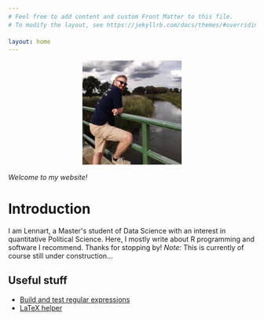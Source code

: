 ```yaml
---
# Feel free to add content and custom Front Matter to this file.
# To modify the layout, see https://jekyllrb.com/docs/themes/#overriding-theme-defaults

layout: home
---
```


<p align="center">
  <img src="/assets/profile_pic.png" style="max-width: 40%;" />
</p>


_Welcome to my website!_

# Introduction

I am Lennart, a Master's student of Data Science with an interest in quantitative Political Science. Here, I mostly write about R programming and software I recommend. Thanks for stopping by! _Note:_ This is currently of course still under construction...

## Useful stuff

* [Build and test regular expressions](https://regexr.com/)
* [LaTeX helper](https://www.matheretter.de/rechner/latex)
